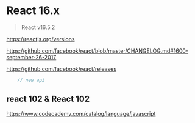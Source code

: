# React 16.x

> React v16.5.2

https://reactjs.org/versions

https://github.com/facebook/react/blob/master/CHANGELOG.md#1600-september-26-2017

https://github.com/facebook/react/releases


```jsx
    // new api

```

## react 102 & React 102

https://www.codecademy.com/catalog/language/javascript
